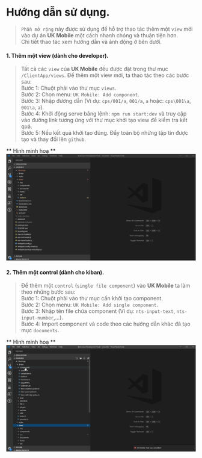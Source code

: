 # Hướng dẫn sử dụng.
> `Phần mở rộng` này được sử dụng để hỗ trợ thao tác thêm một `view` mới vào dự án **UK Mobile** một cách nhanh chóng và thuận tiện hơn.
> <br/>Chi tiết thao tác xem hướng dẫn và ảnh động ở bên dưới.

#### 1. Thêm một view (dành cho developer).
> Tất cả các `view` của **UK Mobile** đều được đặt trong thư mục `/ClientApp/views`. Để thêm một view mới, ta thao tác theo các bước sau:
> <br />Bước 1: Chuột phải vào thư mục `views`.
> <br />Bước 2: Chọn menu: `UK Mobile: Add component`.
> <br />Bước 3: Nhập đường dẫn (Ví dụ: `cps/001/a`, `001/a`, `a` hoặc: `cps\001\a`, `001\a`, `a`).
> <br />Bước 4: Khởi động serve bằng lệnh: `npm run start:dev` và truy cập vào đường link tương ứng với thư mục khởi tạo view để kiểm tra kết quả.
> <br />Bước 5: Nếu kết quả khởi tạo đúng. Đẩy toàn bộ những tập tin được tạo và thay đổi lên `github`.

** Hình minh hoạ **
![Thêm một view](./images/add-view.gif)

#### 2. Thêm một control (dành cho kiban).
> Để thêm một `control` (`single file component`) vào **UK Mobile** ta làm theo những bước sau:
> <br />Bước 1: Chuột phải vào thư mục cần khởi tạo component.
> <br />Bước 2: Chọn menu: `UK Mobile: Add single component`.
> <br />Bước 3: Nhập tên file chứa component (Ví dụ: `nts-input-text`, `nts-input-number`,...).
> <br />Bước 4: Import component và code theo các hướng dẫn khác đã tạo mục `documents`.

** Hình minh hoạ **
![Thêm một control](./images/add-control.gif)